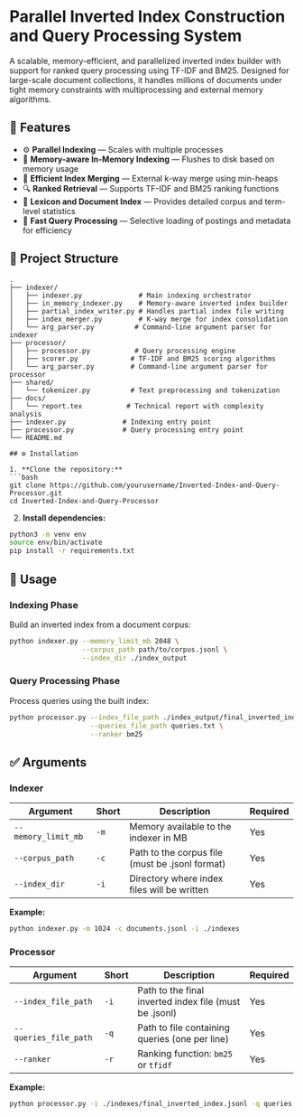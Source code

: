 # Parallel Inverted Index Construction and Query Processing System

A scalable, memory-efficient, and parallelized inverted index builder with support for ranked query processing using TF-IDF and BM25. Designed for large-scale document collections, it handles millions of documents under tight memory constraints with multiprocessing and external memory algorithms.

## 📌 Features

- ⚙️ **Parallel Indexing** — Scales with multiple processes
- 🧠 **Memory-aware In-Memory Indexing** — Flushes to disk based on memory usage
- 🔀 **Efficient Index Merging** — External k-way merge using min-heaps
- 🔍 **Ranked Retrieval** — Supports TF-IDF and BM25 ranking functions
- 📑 **Lexicon and Document Index** — Provides detailed corpus and term-level statistics
- 🚀 **Fast Query Processing** — Selective loading of postings and metadata for efficiency

## 📂 Project Structure

```
.
├── indexer/
│   ├── indexer.py              # Main indexing orchestrator
│   ├── in_memory_indexer.py    # Memory-aware inverted index builder
│   ├── partial_index_writer.py # Handles partial index file writing
│   ├── index_merger.py         # K-way merge for index consolidation
│   └── arg_parser.py          # Command-line argument parser for indexer
├── processor/
│   ├── processor.py           # Query processing engine
│   ├── scorer.py             # TF-IDF and BM25 scoring algorithms
│   └── arg_parser.py         # Command-line argument parser for processor
├── shared/
│   └── tokenizer.py          # Text preprocessing and tokenization
├── docs/
│   └── report.tex           # Technical report with complexity analysis
├── indexer.py              # Indexing entry point
├── processor.py            # Query processing entry point
└── README.md

## ⚙️ Installation

1. **Clone the repository:**
```bash
git clone https://github.com/yourusername/Inverted-Index-and-Query-Processor.git
cd Inverted-Index-and-Query-Processor
```

2. **Install dependencies:**
```bash
python3 -m venv env
source env/bin/activate
pip install -r requirements.txt
```

## 🚀 Usage

### Indexing Phase
Build an inverted index from a document corpus:

```bash
python indexer.py --memory_limit_mb 2048 \
                  --corpus_path path/to/corpus.jsonl \
                  --index_dir ./index_output
```

### Query Processing Phase
Process queries using the built index:

```bash
python processor.py --index_file_path ./index_output/final_inverted_index.jsonl \
                    --queries_file_path queries.txt \
                    --ranker bm25
```

## ✅ Arguments

### Indexer
| Argument | Short | Description | Required |
|----------|-------|-------------|----------|
| `--memory_limit_mb` | `-m` | Memory available to the indexer in MB | Yes |
| `--corpus_path` | `-c` | Path to the corpus file (must be .jsonl format) | Yes |
| `--index_dir` | `-i` | Directory where index files will be written | Yes |

**Example:**
```bash
python indexer.py -m 1024 -c documents.jsonl -i ./indexes
```

### Processor
| Argument | Short | Description | Required |
|----------|-------|-------------|----------|
| `--index_file_path` | `-i` | Path to the final inverted index file (must be .jsonl) | Yes |
| `--queries_file_path` | `-q` | Path to file containing queries (one per line) | Yes |
| `--ranker` | `-r` | Ranking function: `bm25` or `tfidf` | Yes |

**Example:**
```bash
python processor.py -i ./indexes/final_inverted_index.jsonl -q queries.txt -r bm25
```
